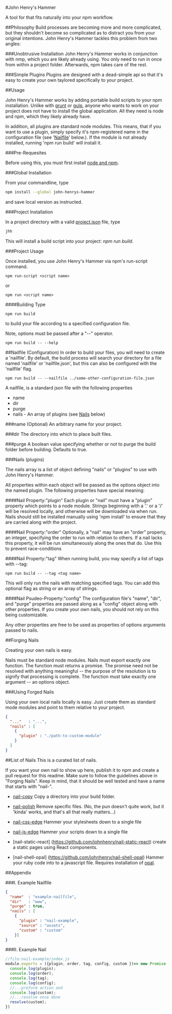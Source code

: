 #John Henry's Hammer

A tool for that fits naturally into your npm workflow.

##<a name="philosophy"></a>Philosophy
Build processes are becoming more and more complicated, but they shouldn't become so complicated as to distract you from your original intentions.
John Henry's Hammer tackles this problem from two angles:

###<a name="philosophy-installation"></a>Unobtrusive Installation
John Henry's Hammer works in conjunction with nmp, which you are likely already using. You only need to run in once from within a project folder. Afterwards, npm takes care of the rest.

###<a name="philosophy-pligins"></a>Simple Plugins
Plugins are designed with a dead-simple api so that it's easy to create your own taylored specifically to your project.

##<a name="usage"></a>Usage

John Henry's Hammer works by adding portable build scripts to your npm installation. Unlike with [grunt]() or [gulp](), anyone who wants to work on your project does not have to install the global application. All they need is node and npm, which they likely already have.

In addition, all plugins are standard node modules. This means, that if you want to use a plugin, simply specify it's npm-registered name in the configuration file (see '[Nailfile](#nailfile)' below.). If the module is not already installed, running 'npm run build' will install it.

###<a name="usage-pre-requisites"></a>Pre-Requesites

Before using this, you must first install [node and npm](https://nodejs.org).

###<a name="usage-global-installation"></a>Global Installation

From your commandline, type

```bash
npm install --global john-henrys-hammer
```
and save local version as instructed.

###<a name="usage-project-installation"></a>Project Installation

In a project directory with a valid [project.json]() file, type

```bash
jhh
```

This will install a build script into your project: *npm run build*.

###<a name="usage-project-usage"></a>Project Usage

Once installed, you use John Henry's Hammer via npm's run-script command.


```
npm run-script <script name>
```

or
```
npm run <script name>
```

####<a name="usage-project-usage-building"></a>Building
Type

```
npm run build
```

to build your file according to a specified configuration file.

Note, options must be passed after a "--" operator.

```
npm run build -- --help
```

##<a name="nailfile"></a>Nailfile (Configuration)
In order to build your files, you will need to create a 'nailfile'. By default, the build process will search your directory for a file named 'nailfile' or 'nailfile.json', but this can also be configured with the 'nailfile' flag.

```
npm run build -- --nailfile ../some-other-configuration-file.json
```

A nailfile, is a standard json file with the following properties
 - name
 - dir
 - purge
 - nails - An array of plugins (see [Nails](#nails) below)

###<a name="nailfile-name"></a>name (Optional)
  An arbitrary name for your project.

###<a name="nailfile-dir"></a>dir
  The directory into which to place built files.

###<a name="nailfile-purge"></a>purge
  A boolean value specifying whether or not to purge the build folder before building.
  Defaults to true.

###<a name="nails"></a>Nails (plugins)

  The nails array is a list of object defining "nails"
or "plugins" to use with John Henry's Hammer.

  All properties within each object will be passed as the options object into the named plugin.
  The following properties have special meaning:

####<a name="nails-property-plugin"></a>Nail Property:"plugin"
  Each plugin or "nail" must have a "plugin" property which points to a node module.
  Strings beginning with a '.' or a '/' will be resolved locally, and otherwise will be downloaded via when run. Nails should still be installed manually using 'npm install' to ensure that they are carried along with the project.

####<a name="nails-property-order"></a>Nail Property:"order"
  Optionally, a "nail" may have an "order" property, an integer, specifying the order to run with relation to others. If a nail lacks this property, it will be run simultaneously along the ones that do. Use this to prevent race-conditions

####<a name="nails-propety-tag"></a>Nail Property:"tag"
  When running build, you may specify a list of tags with --tag:

```
npm run build -- --tag <tag name>
```

  This will only run the nails with matching specified tags.
  You can add this optional flag as string or an array of strings.

####<a name="nails-propety-config"></a>Nail Psudeo-Property:"config"
  The configuration file's "name", "dir", and "purge" properties are passed along as a "config" object along with other properties. If you create your own nails, you should not rely on this being customizable.

Any other properties are free to be used as properties of options arguments passed to nails.

##<a name="forging-nails"></a>Forging Nails

Creating your own nails is easy.

Nails must be standard node modules.
Nails must export exactly one function.
The function must returns a promise. The promise need not be resolved with anything meaningful -- the purpose of the resolution is to signify that processing is complete.
The function must take exactly one argument -- an options object.

###<a name="forging-nails-using"></a>Using Forged Nails

Using your own local nails locally is easy. Just create them as standard mode modules and point to them relative to your project.

```json
{
  "..."   : "...",
  "nails" : [
    {
      "plugin" : "./path-to-custom-module"
    }
  ]
}
```


##<a name="list"></a>List of Nails
This is a curated list of nails.

If you want your own nail to show up here, publish it to npm and create a pull request for this readme. Make sure to follow the guidelines above in "Forging Nails". Keep in mind, that it should be well tested and have a name that starts with "nail-".

- [nail-copy](https://github.com/johnhenry/nail-copy) Copy a directory into your build folder.

- [nail-polish](https://github.com/johnhenry/nail-polish) Remove specific files. (No, the pun doesn't quite work, but it 'kinda' works, and that's all that really matters...)

- [nail-css-edge](https://github.com/johnhenry/nail-css-edge) Hammer your stylesheets down to a single file

- [nail-js-edge](https://github.com/johnhenry/nail-js-edge) Hammer your scripts down to a single file

- [nail-static-react] (https://github.com/johnhenry/nail-static-react) create a static pages using React components.

- [nail-shell-opal] (https://github.com/johnhenry/nail-shell-opal) Hammer your ruby code into to a javascript file. Requires installation of [opal](http://opalang.org/).

##<a name="appendix"></a>Appendix


###<a name="appendix-example-nailfile"></a>I. Example Nailfile
```json
{
  "name"  : "example-nailfile",
  "dir"   : "www",
  "purge" : true,
  "nails" : [
    {
      "plugin" : "nail-example",
      "source" : "assets",
      "custom" : "custom"
    }]
}
```

###<a name="appendix-example-nail"></a>II. Example Nail

```javascript
//file:nail-example/index.js
module.exports = ({plugin, order, tag, config, custom })=> new Promise((resolve) => {
  console.log(plugin);
  console.log(order);
  console.log(tag);
  console.log(config);
  //...preform action and
  console.log(custom);
  //...resolve once done
  resolve(custom);
})
```
